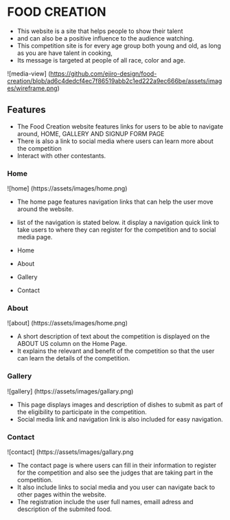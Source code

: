 # FOOD CREATION 
* This website is a site that helps people to show their talent
* and can also be a positive influence to the audience watching.
* This competition site is for every age group both young and old, as long as you are have talent in cooking, 
* Its message is targeted at people of all race, color and age.

![media-view] (https://github.com/ejiro-design/food-creation/blob/ad6c4dedcf4ec7f86519abb2c1ed222a9ec666be/assets/images/wireframe.png)

## Features 
* The Food Creation website features links for users to be able to navigate around, HOME, GALLERY AND SIGNUP FORM PAGE
* There is also a link to social media where users can learn more about the competition
* Interact with other contestants.

### Home
![home] (https://assets/images/home.png)

* The home page features navigation links that can help the user move around the website.
* list of the navigation is stated below. it display a navigation quick link to take users to where they can register for the competition and to social media page.

* Home
* About
* Gallery
* Contact

### About
![about] (https://assets/images/home.png)

* A short description of text about the competition is displayed on the ABOUT US column on the Home Page.
* It explains the relevant and benefit of the competition so that the user can learn the details of the competition. 

### Gallery
![gallery] (https://assets/images/gallary.png)

* This page displays images and description of dishes to submit as part of the eligibility to participate in the competition. 
* Social media link and navigation link is also included for easy navigation.

### Contact
![contact] (https://assets/images/gallary.png

* The contact page is where users can fill in their information to register for the competition and also see the judges that are taking part in the competition. 
* It also include links to social media and you user can navigate back to other pages within the website.
* The registration include the user full names, emaill adress and description of the submited food.


